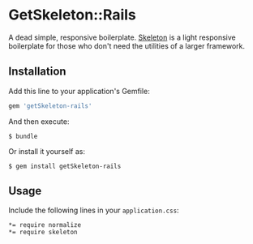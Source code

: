 # GetSkeleton::Rails

A dead simple, responsive boilerplate. [Skeleton](http://getskeleton.com) is a light responsive boilerplate for those who don't need the utilities of a larger framework.

## Installation

Add this line to your application's Gemfile:

```ruby
gem 'getSkeleton-rails'
```

And then execute:

    $ bundle

Or install it yourself as:

    $ gem install getSkeleton-rails

## Usage

Include the following lines in your `application.css`:

```
*= require normalize
*= require skeleton
```
